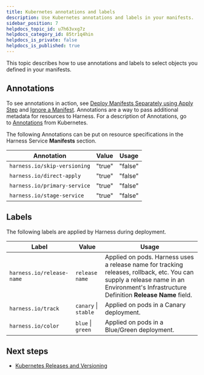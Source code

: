 ```yaml
---
title: Kubernetes annotations and labels
description: Use Kubernetes annotations and labels in your manifests.
sidebar_position: 7
helpdocs_topic_id: u7h63vxg7z
helpdocs_category_id: 85tr1q4hin
helpdocs_is_private: false
helpdocs_is_published: true
---
```


This topic describes how to use annotations and labels to select objects you defined in your manifests.

## Annotations

To see annotations in action, see [Deploy Manifests Separately using Apply Step](/docs/continuous-delivery/deploy-srv-diff-platforms/kubernetes/kubernetes-executions/deploy-manifests-using-apply-step) and [Ignore a Manifest](/docs/continuous-delivery/deploy-srv-diff-platforms/kubernetes/cd-kubernetes-category/ignore-a-manifest-file-during-deployment). Annotations are a way to pass additional metadata for resources to Harness. For a description of Annotations, go to [Annotations](https://kubernetes.io/docs/concepts/overview/working-with-objects/annotations/) from Kubernetes.

The following Annotations can be put on resource specifications in the Harness Service **Manifests** section.

| **Annotation** | **Value** | **Usage** |
| --- | --- | --- |
| `harness.io/skip-versioning` | "true"|"false" | By default, all the ConfigMap and [Secrets](https://kubernetes.io/docs/concepts/configuration/secret/) resources are versioned by Harness. Corresponding references in PodSpec are also updated with versions.Set to `true` to exclude versioning of a resource (for example ConfigMap or Secret). |
| `harness.io/direct-apply` | "true"|"false" | Set to `true` to make a manifest an unmanaged workload.A **managed** workload in Harness is a workload taken to steady state and verified at steady state. If it fails to reach steady state, rollback occurs.An **unmanaged** workload is simply run without checking for steady state.For example, a Canary Deployment requires a minimum of 1 Deployment or StatefulSet as a managed workload. You can deploy additional workloads in the deployment by using the `harness.io/direct-apply: true` for the additional workload manifest.See [What Can I Deploy in Kubernetes?](/docs/continuous-delivery/deploy-srv-diff-platforms/kubernetes/cd-k8s-ref/what-can-i-deploy-in-kubernetes). |
| `harness.io/primary-service` | "true"|"false" | Identifies the primary Kubernetes service in a Blue/Green deployment. |
| `harness.io/stage-service` | "true"|"false" | Identifies the Kubernetes stage service in a Blue/Green deployment. |

## Labels

The following labels are applied by Harness during deployment.

| **Label** | **Value** | **Usage** |
| --- | --- | --- |
| `harness.io/release-name` | `release name` | Applied on pods. Harness uses a release name for tracking releases, rollback, etc. You can supply a release name in an Environment's Infrastructure Definition **Release Name** field. |
| `harness.io/track` | `canary` \| `stable` | Applied on pods in a Canary deployment. |
| `harness.io/color` | `blue` \| `green` | Applied on pods in a Blue/Green deployment. |

## Next steps

* [Kubernetes Releases and Versioning](/docs/continuous-delivery/deploy-srv-diff-platforms/kubernetes/cd-k8s-ref/kubernetes-releases-and-versioning)

